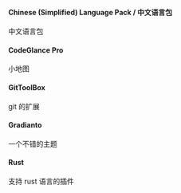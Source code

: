 #### Chinese (Simplified) Language Pack / 中文语言包

中文语言包

#### CodeGlance Pro

小地图

#### GitToolBox

git 的扩展

#### Gradianto

一个不错的主题

#### Rust

支持 rust 语言的插件
